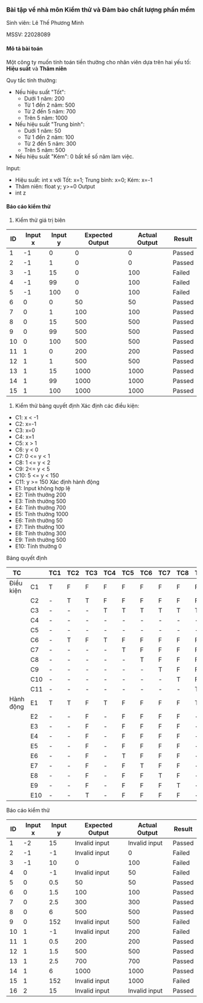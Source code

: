 ### Bài tập về nhà môn Kiểm thử và Đảm bảo chất lượng phần mềm
Sinh viên: Lê Thế Phương Minh

MSSV: 22028089
#### Mô tả bài toán
Một công ty muốn tính toán tiền thưởng cho nhân viên dựa trên hai yếu tố: **Hiệu suất** và **Thâm niên**

Quy tắc tính thưởng:
- Nếu hiệu suất "Tốt":
    - Dưới 1 năm: 200
    - Từ 1 đến 2 năm: 500
    - Từ 2 đến 5 năm: 700
    - Trên 5 năm: 1000
- Nếu hiệu suất "Trung bình":
    - Dưới 1 năm: 50
    - Từ 1 đến 2 năm: 100
    - Từ 2 đến 5 năm: 300
    - Trên 5 năm: 500
- Nếu hiệu suất "Kém": 0 bất kể số năm làm việc.

Input:
- Hiệu suất: int x với Tốt: x=1; Trung bình: x=0; Kém: x=-1
- Thâm niên: float y; y>=0
Output
- int z 
#### Báo cáo kiểm thử
1. Kiểm thử giá trị biên

| ID  | Input x | Input y | Expected Output | Actual Output | Result |
| --- | ------- | ------- | --------------- | ------------- | ------ |
| 1   | -1      | 0       | 0               | 0             | Passed |
| 2   | -1      | 1       | 0               | 0             | Passed |
| 3   | -1      | 15      | 0               | 100           | Failed |
| 4   | -1      | 99      | 0               | 100           | Failed |
| 5   | -1      | 100     | 0               | 100           | Failed |
| 6   | 0       | 0       | 50              | 50            | Passed |
| 7   | 0       | 1       | 100             | 100           | Passed |
| 8   | 0       | 15      | 500             | 500           | Passed |
| 9   | 0       | 99      | 500             | 500           | Passed |
| 10  | 0       | 100     | 500             | 500           | Passed |
| 11  | 1       | 0       | 200             | 200           | Passed |
| 12  | 1       | 1       | 500             | 500           | Passed |
| 13  | 1       | 15      | 1000            | 1000          | Passed |
| 14  | 1       | 99      | 1000            | 1000          | Passed |
| 15  | 1       | 100     | 1000            | 1000          | Passed |
1.  Kiểm thử bảng quyết định
Xác định các điều kiện:
- C1: x < -1
- C2: x=-1
- C3: x=0
- C4: x=1
- C5: x > 1
- C6: y < 0
- C7: 0 <= y < 1
- C8: 1 <= y < 2
- C9: 2<= y < 5
- C10: 5 <= y < 150
- C11: y >= 150
Xác định hành động
- E1: Input không hợp lệ
- E2: Tính thưởng 200
- E3: Tính thưởng 500
- E4: Tính thưởng 700
- E5: Tính thưởng 1000
- E6: Tính thưởng 50
- E7: Tính thưởng 100
- E8: Tính thưởng 300
- E9: Tính thưởng 500
- E10: Tính thưởng 0

Bảng quyết định

| TC        |     | TC1 | TC2 | TC3 | TC4 | TC5 | TC6 | TC7 | TC8 | TC9 | TC10 | TC11 | TC12 | TC13 | TC14 | TC15 | TC16 |
| --------- | --- | --- | --- | --- | --- | --- | --- | --- | --- | --- | ---- | ---- | ---- | ---- | ---- | ---- | ---- |
| Điều kiện | C1  | T   | F   | F   | F   | F   | F   | F   | F   | F   | F    | F    | F    | F    | F    | F    | F    |
|           | C2  | -   | T   | T   | F   | F   | F   | F   | F   | F   | F    | F    | F    | F    | F    | F    | F    |
|           | C3  | -   | -   | -   | T   | T   | T   | T   | T   | T   | F    | F    | F    | F    | F    | F    | F    |
|           | C4  | -   | -   | -   | -   | -   | -   | -   | -   | -   | T    | T    | T    | T    | T    | T    | F    |
|           | C5  | -   | -   | -   | -   | -   | -   | -   | -   | -   | -    | -    | -    | -    | -    | -    | T    |
|           | C6  | -   | T   | F   | T   | F   | F   | F   | F   | F   | T    | F    | F    | F    | F    | F    | -    |
|           | C7  | -   | -   | -   | -   | T   | F   | F   | F   | F   | -    | T    | F    | F    | F    | F    | -    |
|           | C8  | -   | -   | -   | -   | -   | T   | F   | F   | F   | -    | -    | T    | F    | F    | F    | -    |
|           | C9  | -   | -   | -   | -   | -   | -   | T   | F   | F   | -    | -    | -    | T    | F    | F    | -    |
|           | C10 | -   | -   | -   | -   | -   | -   | -   | T   | F   | -    | -    | -    | -    | T    | F    | -    |
|           | C11 | -   | -   | -   | -   | -   | -   | -   | -   | T   | -    | -    | -    | -    | -    | T    | -    |
| Hành động | E1  | T   | T   | F   | T   | F   | F   | F   | F   | T   | T    | F    | F    | F    | F    | T    | T    |
|           | E2  | -   | -   | F   | -   | F   | F   | F   | F   | -   | -    | T    | F    | F    | F    | -    | -    |
|           | E3  | -   | -   | F   | -   | F   | F   | F   | F   | -   | -    | F    | T    | F    | F    | -    | -    |
|           | E4  | -   | -   | F   | -   | F   | F   | F   | F   | -   | -    | F    | F    | T    | F    | -    | -    |
|           | E5  | -   | -   | F   | -   | F   | F   | F   | F   | -   | -    | F    | F    | F    | T    | -    | -    |
|           | E6  | -   | -   | F   | -   | T   | F   | F   | F   | -   | -    | F    | F    | F    | F    | -    | -    |
|           | E7  | -   | -   | F   | -   | F   | T   | F   | F   | -   | -    | F    | F    | F    | F    | -    | -    |
|           | E8  | -   | -   | F   | -   | F   | F   | T   | F   | -   | -    | F    | F    | F    | F    | -    | -    |
|           | E9  | -   | -   | F   | -   | F   | F   | F   | T   | -   | -    | F    | F    | F    | F    | -    | -    |
|           | E10 | -   | -   | T   | -   | F   | F   | F   | F   | -   | -    | F    | F    | F    | F    | -    | -    |

Báo cáo kiểm thử

| ID  | Input x | Input y | Expected Output | Actual Output | Result |
| --- | ------- | ------- | --------------- | ------------- | ------ |
| 1   | -2      | 15      | Invalid input   | Invalid input | Passed |
| 2   | -1      | -1      | Invalid input   | 0             | Failed |
| 3   | -1      | 10      | 0               | 100           | Failed |
| 4   | 0       | -1      | Invalid input   | 50            | Failed |
| 5   | 0       | 0.5     | 50              | 50            | Passed |
| 6   | 0       | 1.5     | 100             | 100           | Passed |
| 7   | 0       | 2.5     | 300             | 300           | Passed |
| 8   | 0       | 6       | 500             | 500           | Passed |
| 9   | 0       | 152     | Invalid input   | 500           | Failed |
| 10  | 1       | -1      | Invalid input   | 200           | Failed |
| 11  | 1       | 0.5     | 200             | 200           | Passed |
| 12  | 1       | 1.5     | 500             | 500           | Passed |
| 13  | 1       | 2.5     | 700             | 700           | Passed |
| 14  | 1       | 6       | 1000            | 1000          | Passed |
| 15  | 1       | 152     | Invalid input   | 1000          | Failed |
| 16  | 2       | 15      | Invalid input   | Invalid input | Passed |
